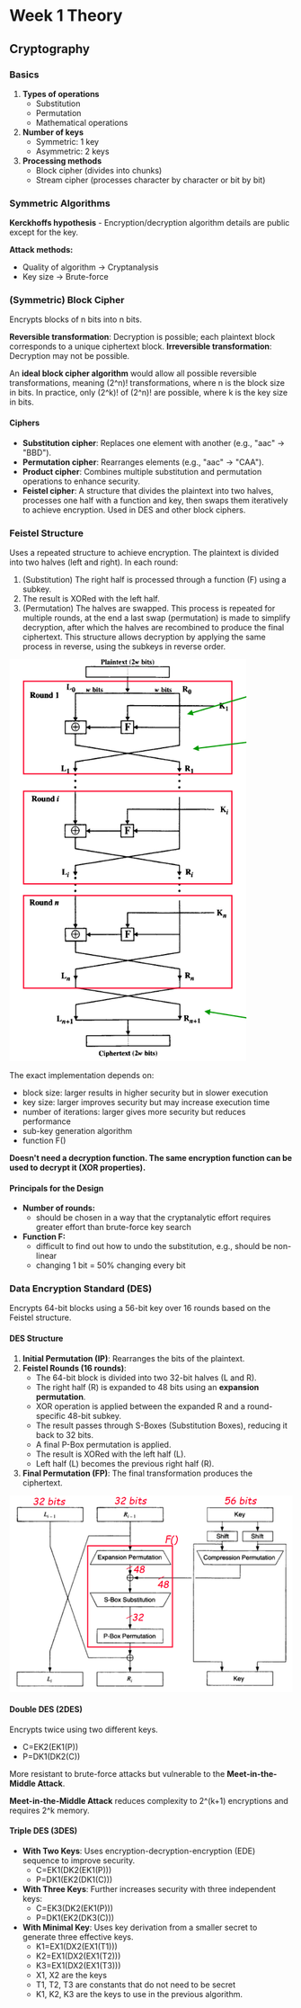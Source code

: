 # Week 1 Theory

## Cryptography

### Basics
1. **Types of operations**
    - Substitution
    - Permutation
    - Mathematical operations
2. **Number of keys**
    - Symmetric: 1 key
    - Asymmetric: 2 keys
3. **Processing methods**
    - Block cipher (divides into chunks)
    - Stream cipher (processes character by character or bit by bit)

### Symmetric Algorithms
**Kerckhoffs hypothesis** - Encryption/decryption algorithm details are public except for the key.

**Attack methods:**
- Quality of algorithm -> Cryptanalysis
- Key size -> Brute-force

### (Symmetric) Block Cipher
Encrypts blocks of n bits into n bits.

**Reversible transformation**: Decryption is possible; each plaintext block corresponds to a unique ciphertext block.
**Irreversible transformation**: Decryption may not be possible.

An **ideal block cipher algorithm** would allow all possible reversible transformations, meaning (2^n)! transformations, where n is the block size in bits. In practice, only (2^k)! of (2^n)! are possible, where k is the key size in bits.

#### Ciphers
- **Substitution cipher**: Replaces one element with another (e.g., "aac" → "BBD").
- **Permutation cipher**: Rearranges elements (e.g., "aac" → "CAA").
- **Product cipher**: Combines multiple substitution and permutation operations to enhance security.
- **Feistel cipher**: A structure that divides the plaintext into two halves, processes one half with a function and key, then swaps them iteratively to achieve encryption. Used in DES and other block ciphers.
### Feistel Structure
Uses a repeated structure to achieve encryption. The plaintext is divided into two halves (left and right). In each round:
1. (Substitution) The right half is processed through a function (F) using a subkey.
2. The result is XORed with the left half.
3. (Permutation) The halves are swapped.
 This process is repeated for multiple rounds, at the end a last swap (permutation) is made to simplify decryption, after which the halves are recombined to produce the final ciphertext. This structure allows decryption by applying the same process in reverse, using the subkeys in reverse order.

![](./images/w1t-1.png)

The exact implementation depends on:
- block size: larger results in higher security but in slower execution
- key size: larger improves security but may increase execution time
- number of iterations: larger gives more security but reduces performance
- sub-key generation algorithm
- function F()

**Doesn't need a decryption function. The same encryption function can be used to decrypt it (XOR properties).**

#### Principals for the Design
- **Number of rounds:**
	- should be chosen in a way that the cryptanalytic effort requires greater effort than brute-force key search
- **Function F:**
	- difficult to find out how to undo the substitution, e.g., should be non-linear
	- changing 1 bit = 50% changing every bit

### Data Encryption Standard (DES)
Encrypts 64-bit blocks using a 56-bit key over 16 rounds based on the Feistel structure.

#### DES Structure
1. **Initial Permutation (IP)**: Rearranges the bits of the plaintext.
2. **Feistel Rounds (16 rounds)**:
    - The 64-bit block is divided into two 32-bit halves (L and R).
    - The right half (R) is expanded to 48 bits using an **expansion permutation**.
    - XOR operation is applied between the expanded R and a round-specific 48-bit subkey.
    - The result passes through S-Boxes (Substitution Boxes), reducing it back to 32 bits.
    - A final P-Box permutation is applied.
    - The result is XORed with the left half (L).
    - Left half (L) becomes the previous right half (R).
3. **Final Permutation (FP)**: The final transformation produces the ciphertext.

![](./images/w1t-2.png)

#### Double DES (2DES)
Encrypts twice using two different keys.
- C=EK2(EK1(P))
- P=DK1(DK2(C))

More resistant to brute-force attacks but vulnerable to the **Meet-in-the-Middle Attack**.

**Meet-in-the-Middle Attack** reduces complexity to 2^(k+1) encryptions and requires 2^k memory.

#### Triple DES (3DES)
- **With Two Keys**: Uses encryption-decryption-encryption (EDE) sequence to improve security.
	- C=EK1(DK2(EK1(P)))
	- P=DK1(EK2(DK1(C)))
- **With Three Keys**: Further increases security with three independent keys:
	- C=EK3(DK2(EK1(P)))
	- P=DK1(EK2(DK3(C)))
- **With Minimal Key**: Uses key derivation from a smaller secret to generate three effective keys.
	- K1=EX1(DX2(EX1(T1)))
	- K2=EX1(DX2(EX1(T2)))
	- K3=EX1(DX2(EX1(T3)))
	- X1, X2 are the keys
	- T1, T2, T3 are constants that do not need to be secret
	- K1, K2, K3 are the keys to use in the previous algorithm.